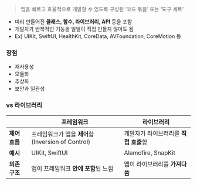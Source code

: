 
> 앱을 빠르고 효율적으로 개발할 수 있도록 구성된 ‘코드 묶음’ 또는 ‘도구 세트’
- 미리 만들어진 **클래스, 함수, 라이브러리, API** 등을 포함
- 개발자가 반복적인 기능을 일일이 직접 만들지 않아도 됨
- Ex) UIKit, SwiftUI, HealthKit, CoreData, AVFoundation, CoreMotion 등

### 장점

- 재사용성
- 모듈화
- 추상화
- 보안과 일관성

### vs 라이브러리

|           | **프레임워크**                                | **라이브러리**              |
| --------- | ---------------------------------------- | ---------------------- |
| **제어 흐름** | 프레임워크가 앱을 **제어**함 (Inversion of Control) | 개발자가 라이브러리를 **직접 호출**함 |
| **예시**    | UIKit, SwiftUI                           | Alamofire, SnapKit     |
| **의존 구조** | 앱이 프레임워크 **안에 포함**된 느낌                   | 앱이 라이브러리를 **가져다 씀**    |
